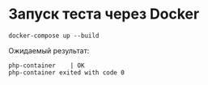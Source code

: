 # Запуск теста через Docker

```shell
docker-compose up --build
```

Ожидаемый результат:

```shell
php-container    | OK
php-container exited with code 0
```
